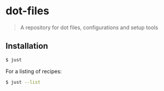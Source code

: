# dot-files

> A repository for dot files, configurations and setup tools

## Installation

```sh
$ just
```

For a listing of recipes:

```sh
$ just --list
```
